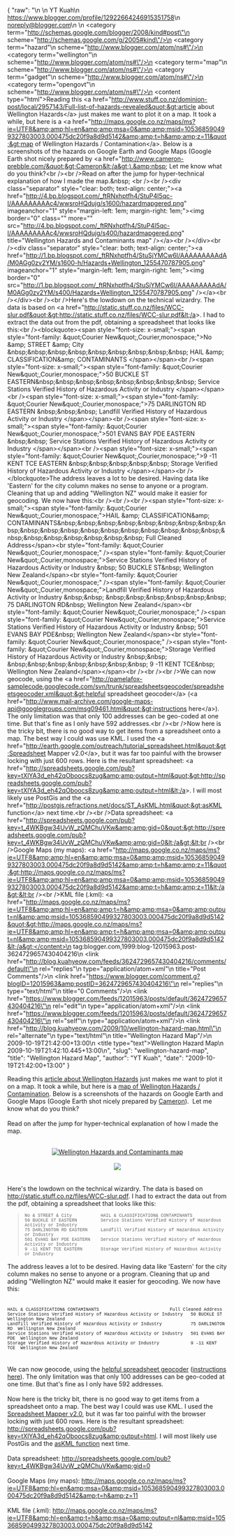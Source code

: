 {
  "raw": "<entry>\n  <author>\n    <name>YT Kuah</name>\n    <uri>https://www.blogger.com/profile/12922664246915351758</uri>\n    <email>noreply@blogger.com</email>\n  </author>\n  <category term=\"http://schemas.google.com/blogger/2008/kind#post\"\n    scheme=\"http://schemas.google.com/g/2005#kind\"/>\n  <category term=\"hazard\"\n    scheme=\"http://www.blogger.com/atom/ns#\"/>\n  <category term=\"wellington\"\n    scheme=\"http://www.blogger.com/atom/ns#\"/>\n  <category term=\"map\"\n    scheme=\"http://www.blogger.com/atom/ns#\"/>\n  <category term=\"gadget\"\n    scheme=\"http://www.blogger.com/atom/ns#\"/>\n  <category term=\"opengovt\"\n    scheme=\"http://www.blogger.com/atom/ns#\"/>\n  <content type=\"html\">Reading this &lt;a href=&quot;http://www.stuff.co.nz/dominion-post/local/2957143/Full-list-of-hazards-revealed&quot;&gt;article about Wellington Hazards&lt;/a&gt; just makes me want to plot it on a map. It took a while, but here is a &lt;a href=&quot;http://maps.google.co.nz/maps/ms?ie=UTF8&amp;amp;hl=en&amp;amp;msa=0&amp;amp;msid=105368590499327803003.000475dc20f9a8d9d5142&amp;amp;t=h&amp;amp;z=11&quot;&gt;map of Wellington Hazards / Contamination&lt;/a&gt;. Below is a screenshots of the hazards on Google Earth and Google Maps (Google Earth shot nicely prepared by &lt;a href=&quot;http://www.cameron-prebble.com/&quot;&gt;Cameron&lt;/a&gt;).&amp;nbsp; Let me know what do you think?&lt;br /&gt;&lt;br /&gt;Read on after the jump for hyper-technical explanation of how I made the map.&amp;nbsp; &lt;br /&gt;&lt;br /&gt;&lt;div class=&quot;separator&quot; style=&quot;clear: both; text-align: center;&quot;&gt;&lt;a href=&quot;http://4.bp.blogspot.com/_ftRNxhptfh4/StuP4I5qc-I/AAAAAAAAAc4/wwsroHQdujg/s1600/hazardmapgered.png&quot; imageanchor=&quot;1&quot; style=&quot;margin-left: 1em; margin-right: 1em;&quot;&gt;&lt;img border=&quot;0&quot; class=&quot;&quot; more=&quot;&quot; src=&quot;http://4.bp.blogspot.com/_ftRNxhptfh4/StuP4I5qc-I/AAAAAAAAAc4/wwsroHQdujg/s400/hazardmapgered.png&quot; title=&quot;Wellington Hazards and Contaminants map&quot; /&gt;&lt;/a&gt;&lt;br /&gt;&lt;/div&gt;&lt;br /&gt;&lt;div class=&quot;separator&quot; style=&quot;clear: both; text-align: center;&quot;&gt;&lt;a href=&quot;http://1.bp.blogspot.com/_ftRNxhptfh4/StuSjYMCw6I/AAAAAAAAAdA/M0AGg0zv2YM/s1600-h/Hazards+Wellington_1255470787905.png&quot; imageanchor=&quot;1&quot; style=&quot;margin-left: 1em; margin-right: 1em;&quot;&gt;&lt;img border=&quot;0&quot; src=&quot;http://1.bp.blogspot.com/_ftRNxhptfh4/StuSjYMCw6I/AAAAAAAAAdA/M0AGg0zv2YM/s400/Hazards+Wellington_1255470787905.png&quot; /&gt;&lt;/a&gt;&lt;br /&gt;&lt;/div&gt;&lt;br /&gt;&lt;br /&gt;Here's the lowdown on the technical wizardry. The data is based on &lt;a href=&quot;http://static.stuff.co.nz/files/WCC-slur.pdf&quot;&gt;http://static.stuff.co.nz/files/WCC-slur.pdf&lt;/a&gt;. I had to extract the data out from the pdf, obtaining a spreadsheet that looks like this:&lt;br /&gt;&lt;blockquote&gt;&lt;span style=&quot;font-size: x-small;&quot;&gt;&lt;span style=&quot;font-family: &amp;quot;Courier New&amp;quot;,Courier,monospace;&quot;&gt;No &amp;amp; STREET &amp;amp; City &amp;nbsp;&amp;nbsp;&amp;nbsp;&amp;nbsp;&amp;nbsp;&amp;nbsp;&amp;nbsp;&amp;nbsp;&amp;nbsp; HAIL &amp;amp; CLASSIFICATION&amp;amp; CONTAMINANTS &lt;/span&gt;&lt;/span&gt;&lt;br /&gt;&lt;span style=&quot;font-size: x-small;&quot;&gt;&lt;span style=&quot;font-family: &amp;quot;Courier New&amp;quot;,Courier,monospace;&quot;&gt;50 BUCKLE ST EASTERN&amp;nbsp;&amp;nbsp;&amp;nbsp;&amp;nbsp;&amp;nbsp;&amp;nbsp;&amp;nbsp;&amp;nbsp; Service Stations Verified History of Hazardous Activity or Industry &lt;/span&gt;&lt;/span&gt;&lt;br /&gt;&lt;span style=&quot;font-size: x-small;&quot;&gt;&lt;span style=&quot;font-family: &amp;quot;Courier New&amp;quot;,Courier,monospace;&quot;&gt;75 DARLINGTON RD EASTERN &amp;nbsp;&amp;nbsp;&amp;nbsp; Landfill Verified History of Hazardous Activity or Industry &lt;/span&gt;&lt;/span&gt;&lt;br /&gt;&lt;span style=&quot;font-size: x-small;&quot;&gt;&lt;span style=&quot;font-family: &amp;quot;Courier New&amp;quot;,Courier,monospace;&quot;&gt;501 EVANS BAY PDE EASTERN &amp;nbsp;&amp;nbsp; Service Stations Verified History of Hazardous Activity or Industry &lt;/span&gt;&lt;/span&gt;&lt;br /&gt;&lt;span style=&quot;font-size: x-small;&quot;&gt;&lt;span style=&quot;font-family: &amp;quot;Courier New&amp;quot;,Courier,monospace;&quot;&gt;9 -11 KENT TCE EASTERN &amp;nbsp;&amp;nbsp;&amp;nbsp;&amp;nbsp;&amp;nbsp; Storage Verified History of Hazardous Activity or Industry &lt;/span&gt;&lt;/span&gt;&lt;br /&gt;&lt;/blockquote&gt;The address leaves a lot to be desired. Having data like 'Eastern' for the city column makes no sense to anyone or a program. Cleaning that up and adding &quot;Wellington NZ&quot; would make it easier for geocoding. We now have this:&lt;br /&gt;&lt;br /&gt;&lt;br /&gt;&lt;span style=&quot;font-size: x-small;&quot;&gt;&lt;span style=&quot;font-family: &amp;quot;Courier New&amp;quot;,Courier,monospace;&quot;&gt;HAIL &amp;amp; CLASSIFICATION&amp;amp; CONTAMINANTS&amp;nbsp;&amp;nbsp;&amp;nbsp;&amp;nbsp;&amp;nbsp;&amp;nbsp;&amp;nbsp;&amp;nbsp;&amp;nbsp;&amp;nbsp;&amp;nbsp;&amp;nbsp;&amp;nbsp;&amp;nbsp;&amp;nbsp;&amp;nbsp;&amp;nbsp;&amp;nbsp;&amp;nbsp;&amp;nbsp;&amp;nbsp;&amp;nbsp;&amp;nbsp;&amp;nbsp;&amp;nbsp;&amp;nbsp; Full Cleaned Address&lt;/span&gt;&lt;br style=&quot;font-family: &amp;quot;Courier New&amp;quot;,Courier,monospace;&quot; /&gt;&lt;span style=&quot;font-family: &amp;quot;Courier New&amp;quot;,Courier,monospace;&quot;&gt;Service Stations Verified History of Hazardous Activity or Industry &amp;nbsp; 50 BUCKLE ST&amp;nbsp; Wellington New Zealand&lt;/span&gt;&lt;br style=&quot;font-family: &amp;quot;Courier New&amp;quot;,Courier,monospace;&quot; /&gt;&lt;span style=&quot;font-family: &amp;quot;Courier New&amp;quot;,Courier,monospace;&quot;&gt;Landfill Verified History of Hazardous Activity or Industry &amp;nbsp;&amp;nbsp; &amp;nbsp;&amp;nbsp;&amp;nbsp;&amp;nbsp;&amp;nbsp;&amp;nbsp; 75 DARLINGTON RD&amp;nbsp; Wellington New Zealand&lt;/span&gt;&lt;br style=&quot;font-family: &amp;quot;Courier New&amp;quot;,Courier,monospace;&quot; /&gt;&lt;span style=&quot;font-family: &amp;quot;Courier New&amp;quot;,Courier,monospace;&quot;&gt;Service Stations Verified History of Hazardous Activity or Industry &amp;nbsp; 501 EVANS BAY PDE&amp;nbsp; Wellington New Zealand&lt;/span&gt;&lt;br style=&quot;font-family: &amp;quot;Courier New&amp;quot;,Courier,monospace;&quot; /&gt;&lt;span style=&quot;font-family: &amp;quot;Courier New&amp;quot;,Courier,monospace;&quot;&gt;Storage Verified History of Hazardous Activity or Industry &amp;nbsp;&amp;nbsp; &amp;nbsp;&amp;nbsp;&amp;nbsp;&amp;nbsp;&amp;nbsp;&amp;nbsp;&amp;nbsp; 9 -11 KENT TCE&amp;nbsp; Wellington New Zealand&lt;/span&gt;&lt;/span&gt;&lt;br /&gt;&lt;br /&gt;&lt;br /&gt;We can now geocode, using the &lt;a href=&quot;http://pamelafox-samplecode.googlecode.com/svn/trunk/spreadsheetsgeocoder/spreadsheetsgeocoder.xml&quot;&gt;helpful spreadsheet geocoder&lt;/a&gt; (&lt;a href=&quot;http://www.mail-archive.com/google-maps-api@googlegroups.com/msg09461.html&quot;&gt;instructions here&lt;/a&gt;). The only limitation was that only 100 addresses can be geo-coded at one time. But that's fine as I only have 592 addresses.&lt;br /&gt;&lt;br /&gt;Now here is the tricky bit, there is no good way to get items from a spreadsheet onto a map. The best way I could was use KML. I used the &lt;a href=&quot;http://earth.google.com/outreach/tutorial_spreadsheet.html&quot;&gt;Spreadsheet Mapper v2.0&lt;/a&gt;, but it was far too painful with the browser locking with just 600 rows. Here is the resultant spreadsheet: &lt;a href=&quot;http://spreadsheets.google.com/pub?key=tXlYA3d_eh42qOboocs8zug&amp;amp;output=html&quot;&gt;http://spreadsheets.google.com/pub?key=tXlYA3d_eh42qOboocs8zug&amp;amp;output=html&lt;/a&gt;. I will most likely use PostGis and the &lt;a href=&quot;http://postgis.refractions.net/docs/ST_AsKML.html&quot;&gt;asKML function&lt;/a&gt; next time.&lt;br /&gt;&lt;br /&gt;Data spreadsheet: &lt;a href=&quot;http://spreadsheets.google.com/pub?key=t_4WKBgw34UvW_zQMChuVKw&amp;amp;gid=0&quot;&gt;http://spreadsheets.google.com/pub?key=t_4WKBgw34UvW_zQMChuVKw&amp;amp;gid=0&lt;/a&gt;&lt;br /&gt;&lt;br /&gt;Google Maps (my maps): &lt;a href=&quot;http://maps.google.co.nz/maps/ms?ie=UTF8&amp;amp;hl=en&amp;amp;msa=0&amp;amp;msid=105368590499327803003.000475dc20f9a8d9d5142&amp;amp;t=h&amp;amp;z=11&quot;&gt;http://maps.google.co.nz/maps/ms?ie=UTF8&amp;amp;hl=en&amp;amp;msa=0&amp;amp;msid=105368590499327803003.000475dc20f9a8d9d5142&amp;amp;t=h&amp;amp;z=11&lt;/a&gt;&lt;br /&gt;&lt;br /&gt;KML file (.kml): &lt;a href=&quot;http://maps.google.co.nz/maps/ms?ie=UTF8&amp;amp;hl=en&amp;amp;t=h&amp;amp;msa=0&amp;amp;output=nl&amp;amp;msid=105368590499327803003.000475dc20f9a8d9d5142&quot;&gt;http://maps.google.co.nz/maps/ms?ie=UTF8&amp;amp;hl=en&amp;amp;t=h&amp;amp;msa=0&amp;amp;output=nl&amp;amp;msid=105368590499327803003.000475dc20f9a8d9d5142&lt;/a&gt;</content>\n  <id>tag:blogger.com,1999:blog-12015963.post-3624729657430404216</id>\n  <link href=\"http://blog.kuahyeow.com/feeds/3624729657430404216/comments/default\"\n    rel=\"replies\"\n    type=\"application/atom+xml\"\n    title=\"Post Comments\"/>\n  <link href=\"https://www.blogger.com/comment.g?blogID=12015963&amp;postID=3624729657430404216\"\n    rel=\"replies\"\n    type=\"text/html\"\n    title=\"0 Comments\"/>\n  <link href=\"https://www.blogger.com/feeds/12015963/posts/default/3624729657430404216\"\n    rel=\"edit\"\n    type=\"application/atom+xml\"/>\n  <link href=\"https://www.blogger.com/feeds/12015963/posts/default/3624729657430404216\"\n    rel=\"self\"\n    type=\"application/atom+xml\"/>\n  <link href=\"http://blog.kuahyeow.com/2009/10/wellington-hazard-map.html\"\n    rel=\"alternate\"\n    type=\"text/html\"\n    title=\"Wellington Hazard Map\"/>\n  <published>2009-10-19T21:42:00+13:00</published>\n  <title type=\"text\">Wellington Hazard Map</title>\n  <updated>2009-10-19T21:42:10.445+13:00</updated>\n</entry>",
  "slug": "wellington-hazard-map",
  "title": "Wellington Hazard Map",
  "author": "YT Kuah",
  "date": "2009-10-19T21:42:00+13:00"
}

Reading this <a href="http://www.stuff.co.nz/dominion-post/local/2957143/Full-list-of-hazards-revealed">article about Wellington Hazards</a> just makes me want to plot it on a map. It took a while, but here is a <a href="http://maps.google.co.nz/maps/ms?ie=UTF8&amp;hl=en&amp;msa=0&amp;msid=105368590499327803003.000475dc20f9a8d9d5142&amp;t=h&amp;z=11">map of Wellington Hazards / Contamination</a>. Below is a screenshots of the hazards on Google Earth and Google Maps (Google Earth shot nicely prepared by <a href="http://www.cameron-prebble.com/">Cameron</a>).&nbsp; Let me know what do you think?<br /><br />Read on after the jump for hyper-technical explanation of how I made the map.&nbsp; <br /><br /><div class="separator" style="clear: both; text-align: center;"><a href="http://4.bp.blogspot.com/_ftRNxhptfh4/StuP4I5qc-I/AAAAAAAAAc4/wwsroHQdujg/s1600/hazardmapgered.png" imageanchor="1" style="margin-left: 1em; margin-right: 1em;"><img border="0" class="" more="" src="http://4.bp.blogspot.com/_ftRNxhptfh4/StuP4I5qc-I/AAAAAAAAAc4/wwsroHQdujg/s400/hazardmapgered.png" title="Wellington Hazards and Contaminants map" /></a><br /></div><br /><div class="separator" style="clear: both; text-align: center;"><a href="http://1.bp.blogspot.com/_ftRNxhptfh4/StuSjYMCw6I/AAAAAAAAAdA/M0AGg0zv2YM/s1600-h/Hazards+Wellington_1255470787905.png" imageanchor="1" style="margin-left: 1em; margin-right: 1em;"><img border="0" src="http://1.bp.blogspot.com/_ftRNxhptfh4/StuSjYMCw6I/AAAAAAAAAdA/M0AGg0zv2YM/s400/Hazards+Wellington_1255470787905.png" /></a><br /></div><br /><br />Here's the lowdown on the technical wizardry. The data is based on <a href="http://static.stuff.co.nz/files/WCC-slur.pdf">http://static.stuff.co.nz/files/WCC-slur.pdf</a>. I had to extract the data out from the pdf, obtaining a spreadsheet that looks like this:<br /><blockquote><span style="font-size: x-small;"><span style="font-family: &quot;Courier New&quot;,Courier,monospace;">No &amp; STREET &amp; City &nbsp;&nbsp;&nbsp;&nbsp;&nbsp;&nbsp;&nbsp;&nbsp;&nbsp; HAIL &amp; CLASSIFICATION&amp; CONTAMINANTS </span></span><br /><span style="font-size: x-small;"><span style="font-family: &quot;Courier New&quot;,Courier,monospace;">50 BUCKLE ST EASTERN&nbsp;&nbsp;&nbsp;&nbsp;&nbsp;&nbsp;&nbsp;&nbsp; Service Stations Verified History of Hazardous Activity or Industry </span></span><br /><span style="font-size: x-small;"><span style="font-family: &quot;Courier New&quot;,Courier,monospace;">75 DARLINGTON RD EASTERN &nbsp;&nbsp;&nbsp; Landfill Verified History of Hazardous Activity or Industry </span></span><br /><span style="font-size: x-small;"><span style="font-family: &quot;Courier New&quot;,Courier,monospace;">501 EVANS BAY PDE EASTERN &nbsp;&nbsp; Service Stations Verified History of Hazardous Activity or Industry </span></span><br /><span style="font-size: x-small;"><span style="font-family: &quot;Courier New&quot;,Courier,monospace;">9 -11 KENT TCE EASTERN &nbsp;&nbsp;&nbsp;&nbsp;&nbsp; Storage Verified History of Hazardous Activity or Industry </span></span><br /></blockquote>The address leaves a lot to be desired. Having data like 'Eastern' for the city column makes no sense to anyone or a program. Cleaning that up and adding "Wellington NZ" would make it easier for geocoding. We now have this:<br /><br /><br /><span style="font-size: x-small;"><span style="font-family: &quot;Courier New&quot;,Courier,monospace;">HAIL &amp; CLASSIFICATION&amp; CONTAMINANTS&nbsp;&nbsp;&nbsp;&nbsp;&nbsp;&nbsp;&nbsp;&nbsp;&nbsp;&nbsp;&nbsp;&nbsp;&nbsp;&nbsp;&nbsp;&nbsp;&nbsp;&nbsp;&nbsp;&nbsp;&nbsp;&nbsp;&nbsp;&nbsp;&nbsp;&nbsp; Full Cleaned Address</span><br style="font-family: &quot;Courier New&quot;,Courier,monospace;" /><span style="font-family: &quot;Courier New&quot;,Courier,monospace;">Service Stations Verified History of Hazardous Activity or Industry &nbsp; 50 BUCKLE ST&nbsp; Wellington New Zealand</span><br style="font-family: &quot;Courier New&quot;,Courier,monospace;" /><span style="font-family: &quot;Courier New&quot;,Courier,monospace;">Landfill Verified History of Hazardous Activity or Industry &nbsp;&nbsp; &nbsp;&nbsp;&nbsp;&nbsp;&nbsp;&nbsp; 75 DARLINGTON RD&nbsp; Wellington New Zealand</span><br style="font-family: &quot;Courier New&quot;,Courier,monospace;" /><span style="font-family: &quot;Courier New&quot;,Courier,monospace;">Service Stations Verified History of Hazardous Activity or Industry &nbsp; 501 EVANS BAY PDE&nbsp; Wellington New Zealand</span><br style="font-family: &quot;Courier New&quot;,Courier,monospace;" /><span style="font-family: &quot;Courier New&quot;,Courier,monospace;">Storage Verified History of Hazardous Activity or Industry &nbsp;&nbsp; &nbsp;&nbsp;&nbsp;&nbsp;&nbsp;&nbsp;&nbsp; 9 -11 KENT TCE&nbsp; Wellington New Zealand</span></span><br /><br /><br />We can now geocode, using the <a href="http://pamelafox-samplecode.googlecode.com/svn/trunk/spreadsheetsgeocoder/spreadsheetsgeocoder.xml">helpful spreadsheet geocoder</a> (<a href="http://www.mail-archive.com/google-maps-api@googlegroups.com/msg09461.html">instructions here</a>). The only limitation was that only 100 addresses can be geo-coded at one time. But that's fine as I only have 592 addresses.<br /><br />Now here is the tricky bit, there is no good way to get items from a spreadsheet onto a map. The best way I could was use KML. I used the <a href="http://earth.google.com/outreach/tutorial_spreadsheet.html">Spreadsheet Mapper v2.0</a>, but it was far too painful with the browser locking with just 600 rows. Here is the resultant spreadsheet: <a href="http://spreadsheets.google.com/pub?key=tXlYA3d_eh42qOboocs8zug&amp;output=html">http://spreadsheets.google.com/pub?key=tXlYA3d_eh42qOboocs8zug&amp;output=html</a>. I will most likely use PostGis and the <a href="http://postgis.refractions.net/docs/ST_AsKML.html">asKML function</a> next time.<br /><br />Data spreadsheet: <a href="http://spreadsheets.google.com/pub?key=t_4WKBgw34UvW_zQMChuVKw&amp;gid=0">http://spreadsheets.google.com/pub?key=t_4WKBgw34UvW_zQMChuVKw&amp;gid=0</a><br /><br />Google Maps (my maps): <a href="http://maps.google.co.nz/maps/ms?ie=UTF8&amp;hl=en&amp;msa=0&amp;msid=105368590499327803003.000475dc20f9a8d9d5142&amp;t=h&amp;z=11">http://maps.google.co.nz/maps/ms?ie=UTF8&amp;hl=en&amp;msa=0&amp;msid=105368590499327803003.000475dc20f9a8d9d5142&amp;t=h&amp;z=11</a><br /><br />KML file (.kml): <a href="http://maps.google.co.nz/maps/ms?ie=UTF8&amp;hl=en&amp;t=h&amp;msa=0&amp;output=nl&amp;msid=105368590499327803003.000475dc20f9a8d9d5142">http://maps.google.co.nz/maps/ms?ie=UTF8&amp;hl=en&amp;t=h&amp;msa=0&amp;output=nl&amp;msid=105368590499327803003.000475dc20f9a8d9d5142</a>